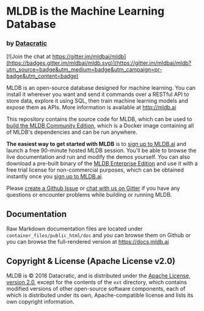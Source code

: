 # MLDB is the Machine Learning Database
### by [Datacratic](http://datacratic.com/)

[![Join the chat at https://gitter.im/mldbai/mldb](https://badges.gitter.im/mldbai/mldb.svg)](https://gitter.im/mldbai/mldb?utm_source=badge&utm_medium=badge&utm_campaign=pr-badge&utm_content=badge)

MLDB is an open-source database designed for machine learning. 
You can install it wherever you want and send it commands over a RESTful API to 
store data, explore it using SQL, then train machine learning models and expose them as APIs. More information is available at http://mldb.ai

This repository contains the source code for MLDB, which can be used to [build the MLDB Community Edition](Building.md), which is a Docker image containing all of MLDB's dependencies and can be run anywhere.

**The easiest way to get started with MLDB** is to [sign up to MLDB.ai](https://mldb.ai/#signup) and launch a free 90-minute hosted MLDB session. You'll be able to browse the live documentation and run and modify the demos yourself. You can also download a pre-built binary of the [MLDB Enterprise Edition](http://mldb.ai/doc/#builtin/Running.md.html) and use it with a free trial license for non-commercial purposes, which can be obtained instantly once you [sign up to MLDB.ai](https://mldb.ai/#signup).

Please [create a Github Issue](https://github.com/mldbai/mldb/issues/new) or [chat with us on Gitter](https://gitter.im/mldbai/mldb) if you have any questions or encounter problems while building or running MLDB. 

## Documentation

Raw Markdown documentation files are located under `container_files/public_html/doc` and you can browse them on Github or you can browse the full-rendered version at https://docs.mldb.ai

## Copyright & License (Apache License v2.0)

MLDB is © 2016 Datacratic, and is distributed under the [Apache License, version 2.0](LICENSE), except for the contents of the `ext` directory, which contains modified versions of other open-source software components, each of which is distributed under its own, Apache-compatible license and lists its own copyright information.
